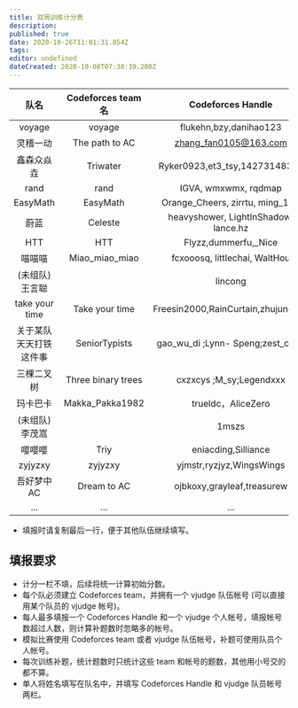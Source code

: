 ```yaml
---
title: 双周训练计分表
description: 
published: true
date: 2020-10-26T11:01:31.854Z
tags: 
editor: undefined
dateCreated: 2020-10-08T07:38:39.280Z
---
```


| 队名 | Codeforces team 名 | Codeforces Handle | vjudge 队伍帐号 | vjudge 队员帐号 | 计分 |
|:-:|:-:|:-:|:-:|:-:|:-:|
|voyage|voyage|flukehn,bzy,danihao123|voyage1969|flukehn,bzy369258147,danihao123|...|
|灵稽一动|The path to AC|zhang_fan0105@163.com|zhang_fan0105|zhang_fan0105|...|
|鑫森众焱垚|Triwater|Ryker0923,et3_tsy,1427314831a|Ryker0ke|Ryker0ke|...|
|rand|rand|IGVA, wmxwmx, rqdmap|rand|IGVA, wmxwmx, rqdmap|...|
|EasyMath|EasyMath|Orange_Cheers, zirrtu, ming_132|EasyMath|Sakuranomiya, zirrtu, ming_132|...|
|蔚蓝|Celeste|heavyshower, LightInShadow, lance.hz|heavyshower|heavyshower, Sumail, fate_lhz|...|
|HTT|HTT|Flyzz,dummerfu,\_Nice|\_HTT\_|\_HTT\_|...|
|喵喵喵|Miao_miao_miao|fcxooosq, littlechai, WaltHou|Miao_miao_miao|fcxooosq, littlechai, waterhou|...|
| (未组队) 王言聪 |  |lincong| | lincong |...|
|take your time|Take your time|Freesin2000,RainCurtain,zhujunchao|xdu1903xxx|Freesin2000,/,pllj|...|
|关于某队天天打铁这件事|SeniorTypists|gao_wu_di ;Lynn- Speng;zest_code|SeniorTypists|zestcoder;djddskkekk;LynnSpeng|...|
|三棵二叉树|Three binary trees|cxzxcys ;M_sy;Legendxxx|Three binary trees|caq000318;RM_;frutips;|...|
|玛卡巴卡|Makka_Pakka1982|trueldc，AliceZero|Makka_Pakka|trueldc，AliceZero|...|
| (未组队) 李茂嵩 |  |1mszs| | limaosong  |...|
|嘤嘤嘤|Triy|eniacding,Silliance|Triy|eniacding,Silliance|...|
|zyjyzxy|zyjyzxy|yjmstr,ryzjyz,WingsWings|yjmstr|yjmstr,WingsZeng,c20171422ryz|...|
|吾好梦中AC|Dream to AC|ojbkoxy,grayleaf,treasurew|Dream to AC|ojbkoxy,grayleaf,treasurew|...|
|...|...|...|...|...|...|
* 填报时请复制最后一行，便于其他队伍继续填写。

## 填报要求

* 计分一栏不填，后续将统一计算初始分数。
* 每个队必须建立 Codeforces team，并拥有一个 vjudge 队伍帐号 (可以直接用某个队员的 vjudge 帐号)。
* 每人最多填报一个 Codeforces Handle 和一个 vjudge 个人帐号，填报帐号数超过人数，则计算补题数时忽略多的帐号。
* 模拟比赛使用 Codeforces team 或者 vjudge 队伍帐号，补题可使用队员个人帐号。
* 每次训练补题，统计题数时只统计这些 team 和帐号的题数，其他用小号交的都不算。
* 单人将姓名填写在队名中，并填写 Codeforces Handle 和 vjudge 队员帐号两栏。